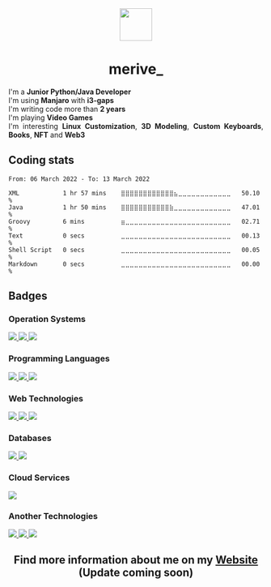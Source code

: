 <div align="center">
    <img src="https://github.com/merive/merive/blob/master/assets/merive.svg" width="64">
    <h1 align="center">merive_</h1>
    <p align="justify">
        I'm a <b>Junior Python/Java Developer</b><br/>
        I'm using <b>Manjaro</b> with <b>i3-gaps</b><br/>
        I'm writing code more than <b>2 years</b><br/>
        I'm playing <b>Video Games</b><br/>
        I'm interesting <b>Linux Customization</b>, <b>3D Modeling</b>, <b>Custom Keyboards</b>, <b>Books</b>, <b>NFT</b> and <b>Web3</b>
    </p>
</div>

<h2>Coding stats</h2>

<!--START_SECTION:waka-->

```text
From: 06 March 2022 - To: 13 March 2022

XML            1 hr 57 mins    ⣿⣿⣿⣿⣿⣿⣿⣿⣿⣿⣿⣿⣦⣀⣀⣀⣀⣀⣀⣀⣀⣀⣀⣀⣀   50.10 %
Java           1 hr 50 mins    ⣿⣿⣿⣿⣿⣿⣿⣿⣿⣿⣿⣷⣀⣀⣀⣀⣀⣀⣀⣀⣀⣀⣀⣀⣀   47.01 %
Groovy         6 mins          ⣶⣀⣀⣀⣀⣀⣀⣀⣀⣀⣀⣀⣀⣀⣀⣀⣀⣀⣀⣀⣀⣀⣀⣀⣀   02.71 %
Text           0 secs          ⣀⣀⣀⣀⣀⣀⣀⣀⣀⣀⣀⣀⣀⣀⣀⣀⣀⣀⣀⣀⣀⣀⣀⣀⣀   00.13 %
Shell Script   0 secs          ⣀⣀⣀⣀⣀⣀⣀⣀⣀⣀⣀⣀⣀⣀⣀⣀⣀⣀⣀⣀⣀⣀⣀⣀⣀   00.05 %
Markdown       0 secs          ⣀⣀⣀⣀⣀⣀⣀⣀⣀⣀⣀⣀⣀⣀⣀⣀⣀⣀⣀⣀⣀⣀⣀⣀⣀   00.00 %
```

<!--END_SECTION:waka-->

<div>
    <h2>Badges</h2>
    <h3>Operation Systems</h3>
    <a href="https://img.shields.io/badge/">
        <img src="https://img.shields.io/badge/Windows-0078D6?style=for-the-badge&logo=windows&logoColor=white" />
    </a>
    <a href="https://img.shields.io/badge/">
        <img src="https://img.shields.io/badge/manjaro-35BF5C?style=for-the-badge&logo=manjaro&logoColor=white" />
    </a>
    <a href="https://img.shields.io/badge/">
        <img src="https://img.shields.io/badge/Android-3DDC84?style=for-the-badge&logo=android&logoColor=white" />
    </a>
    <h3>Programming Languages</h3>
    <a href="https://img.shields.io/badge/">
        <img src="https://img.shields.io/badge/Python-3776AB?style=for-the-badge&logo=python&logoColor=white" />
    </a>
    <a href="https://img.shields.io/badge/">
        <img src="https://img.shields.io/badge/Java-ED8B00?style=for-the-badge&logo=java&logoColor=white" />
    </a>
    <a href="https://img.shields.io/badge/">
        <img src="https://img.shields.io/badge/Shell_Script-121011?style=for-the-badge&logo=gnu-bash&logoColor=white" />
    </a>
    <h3>Web Technologies</h3>
    <a href="https://img.shields.io/badge/">
        <img src="https://img.shields.io/badge/HTML5-E34F26?style=for-the-badge&logo=html5&logoColor=white" />
    </a>
    <a href="https://img.shields.io/badge/">
        <img src="https://img.shields.io/badge/CSS3-1572B6?style=for-the-badge&logo=css3&logoColor=white" />
    </a>
    <a href="https://img.shields.io/badge/">
        <img src="https://img.shields.io/badge/Bootstrap-563D7C?style=for-the-badge&logo=bootstrap&logoColor=white" />
    </a>
    <h3>Databases</h3>
    <a href="https://img.shields.io/badge/">
        <img src="https://img.shields.io/badge/PostgreSQL-316192?style=for-the-badge&logo=postgresql&logoColor=white" />
    </a>
    <a href="https://img.shields.io/badge/">
        <img src="https://img.shields.io/badge/SQLite-07405E?style=for-the-badge&logo=sqlite&logoColor=white" />
    </a>
    <h3>Cloud Services</h3>
    <a href="https://img.shields.io/badge/">
        <img src="https://img.shields.io/badge/Heroku-430098?style=for-the-badge&logo=heroku&logoColor=white" />
    </a>
    <h3>Another Technologies</h3>
    <a href="https://img.shields.io/badge/">
        <img src="https://img.shields.io/badge/Git-F05032?style=for-the-badge&logo=git&logoColor=white" />
    </a>
    <a href="https://img.shields.io/badge/">
        <img src="https://img.shields.io/badge/Jupyter-F37626.svg?&style=for-the-badge&logo=Jupyter&logoColor=white" />
    </a>
    <a href="https://img.shields.io/badge/">
        <img src="https://img.shields.io/badge/Markdown-000000?style=for-the-badge&logo=markdown&logoColor=white" />
    </a>
</div>

<div align="center">
    <h2>Find more information about me on my <a href="https://merive.herokuapp.com/">Website</a> (Update coming soon)</h2>
</div>
